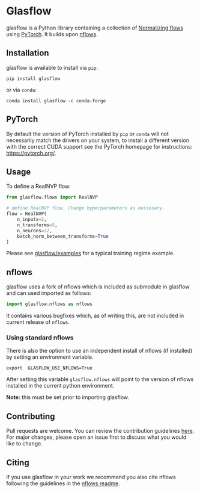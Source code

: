 # Glasflow

glasflow is a Python library containing a collection of [Normalizing flows](https://arxiv.org/abs/1912.02762) using [PyTorch](https://pytorch.org). It builds upon [nflows](https://github.com/bayesiains/nflows).

## Installation

glasflow is available to install via `pip`:

```shell
pip install glasflow
```

or via `conda`:

```shell
conda install glasflow -c conda-forge
```

## PyTorch

By default the version of PyTorch installed by `pip` or `conda` will not necessarily match the drivers on your system, to install a different version with the correct CUDA support see the PyTorch homepage for instructions: https://pytorch.org/.

## Usage

To define a RealNVP flow:

```python
from glasflow.flows import RealNVP

# define RealNVP flow. Change hyperparameters as nessesary.
flow = RealNVP(
    n_inputs=2,
    n_transforms=5,
    n_neurons=32,
    batch_norm_between_transforms=True
)
```

Please see [glasflow/examples](https://github.com/igr-ml/glasflow/tree/main/examples) for a typical training regime example.

## nflows

glasflow uses a fork of nflows which is included as submodule in glasflow and can used imported as follows:

```python
import glasflow.nflows as nflows
```

It contains various bugfixes which, as of writing this, are not included in current release of `nflows`.

### Using standard nflows

There is also the option to use an independent install of nflows (if installed) by setting an environment variable.

```shell
export  GLASFLOW_USE_NFLOWS=True
```

After setting this variable `glasflow.nflows` will point to the version of nflows installed in the current python environment.

**Note:** this must be set prior to importing glasflow.

## Contributing

Pull requests are welcome. You can review the contribution guidelines [here](https://github.com/igr-ml/glasflow/blob/main/CONTRIBUTING.md). For major changes, please open an issue first to discuss what you would like to change.

## Citing

If you use glasflow in your work we recommend you also cite nflows following the guidelines in the [nflows readme](https://github.com/igr-ml/nflows#citing-nflows).
